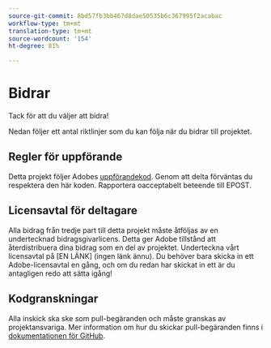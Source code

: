 ```yaml
---
source-git-commit: 8bd57fb3bb467d8dae50535b6c367995f2acabac
workflow-type: tm+mt
translation-type: tm+mt
source-wordcount: '154'
ht-degree: 81%

---
```

# Bidrar

Tack för att du väljer att bidra!

Nedan följer ett antal riktlinjer som du kan följa när du bidrar till projektet.

## Regler för uppförande

Detta projekt följer Adobes [uppförandekod](https://git.corp.adobe.com/OpenSourceAdvisoryBoard/starter-repo/blob/master/CODE_OF_CONDUCT.md). Genom att delta förväntas du respektera den här koden. Rapportera oacceptabelt beteende till EPOST.

## Licensavtal för deltagare

Alla bidrag från tredje part till detta projekt måste åtföljas av en undertecknad bidragsgivarlicens. Detta ger Adobe tillstånd att återdistribuera dina bidrag som en del av projektet. Underteckna vårt licensavtal på [EN LÄNK] (ingen länk ännu). Du behöver bara skicka in ett Adobe-licensavtal en gång, och om du redan har skickat in ett är du antagligen redo att sätta igång!

## Kodgranskningar

Alla inskick ska ske som pull-begäranden och måste granskas av projektansvariga. Mer information om hur du skickar pull-begäranden finns i [dokumentationen för GitHub](https://help.github.com/articles/about-pull-requests/).
